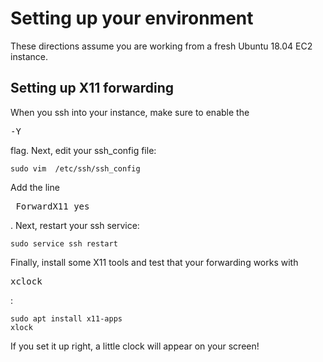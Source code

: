 # Setting up your environment

These directions assume you are working from a fresh Ubuntu 18.04 EC2 instance.

## Setting up X11 forwarding
When you ssh into your instance, make sure to enable the <pre>-Y</pre> flag.
Next, edit your ssh_config file:

    sudo vim  /etc/ssh/ssh_config

Add the line <pre> ForwardX11 yes </pre>.
Next, restart your ssh service:

    sudo service ssh restart

Finally, install some X11 tools and test that your forwarding works with <pre>xclock</pre>:

    sudo apt install x11-apps
    xlock

If you set it up right, a little clock will appear on your screen!
